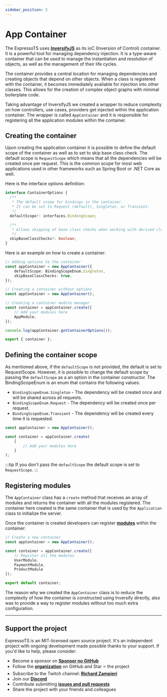 ```yaml
---
sidebar_position: 3
---
```


# App Container

The ExpressoTS uses **[InversifyJS](https://inversify.io/)** as its ioC (Inversion of Control) container. It is a powerful tool for managing dependency injection. It is a type-aware container that can be used to manage the instantiation and resolution of objects, as well as the management of their life cycles.

The container provides a central location for managing dependencies and creating objects that depend on other objects. When a class is registered with the container, it becomes immediately available for injection into other classes. This allows for the creation of complex object graphs with minimal boilerplate code.

Taking advantage of InversifyJS we created a wrapper to reduce complexity on how controllers, use cases, providers get injected within the application container. The wrapper is called `AppContainer` and it is responsible for registering all the application modules within the container.

## Creating the container

Upon creating the application container it is possible to define the default scope of the container as well as to set to skip base class check. The default scope is `RequestScope` which means that all the dependencies will be created once per request. This is the common scope for most web applications used in other frameworks such as Spring Boot or .NET Core as well.

Here is the interface options definition:

```typescript
interface ContainerOptions {
  /**
   * The default scope for bindings in the container.
   * It can be set to Request (default), Singleton, or Transient.
   */
  defaultScope?: interfaces.BindingScope;

  /**
   * Allows skipping of base class checks when working with derived classes.
   */
  skipBaseClassChecks?: boolean;
}
```

Here is an example on how to create a container:

```typescript
// Adding options to the container
const appContainer = new AppContainer({
    defaultScope: BindingScopeEnum.Singleton,
    skipBaseClassChecks: true,
});

// Creating a container without options
const appContainer = new AppContainer();

// Creating a container module manager
const container = appContainer.create([
    // Add your modules here
    AppModule,
]);

console.log(appContainer.getContainerOptions());

export { container };
```

## Defining the container scope

As mentioned above, if the `defaultScope` is not provided, the default is set to RequestScope. However, it is possible to change the default scope by passing the `defaultScope` as a an option in the container constructor. The BindingScopeEnum is an enum that contains the following values:

- `BindingScopeEnum.Singleton` - The dependency will be created once and will be shared across all requests.
- `BindingScopeEnum.Request` - The dependency will be created once per request.
- `BindingScopeEnum.Transient` - The dependency will be created every time it is requested.

```typescript
const appContainer = new AppContainer();

const container = appContainer.create(
    [
        // Add your modules here
    ]
);
```

:::tip
If you don't pass the `defaultScope` the default scope is set to `RequestScope`.
:::

## Registering modules

The `AppContainer` class has a `create` method that receives an array of modules and returns the container with all the modules registered. The container here created is the same container that is used by the `Application` class to initialize the server.

Once the container is created developers can register **[modules](./module.md)** within the container:

```typescript
// Create a new container
const appContainer = new AppContainer();

const container = appContainer.create([
    // Register all the modules
    UserModule,
    PaymentModule,
    ProductModule
]);

export default container;
```

The reason why we created the `AppContainer` class is to reduce the complexity of how the container is constructed using Inversify directly, also was to provide a way to register modules without too much extra configuration.

---

## Support the project

ExpressoTS is an MIT-licensed open source project. It's an independent project with ongoing development made possible thanks to your support. If you'd like to help, please consider:

- Become a sponsor on **[Sponsor no GitHub](https://github.com/sponsors/expressots)**
- Follow the **[organization](https://github.com/expressots)** on GitHub and Star ⭐ the project
- Subscribe to the Twitch channel: **[Richard Zampieri](https://www.twitch.tv/richardzampieri)**
- Join our **[Discord](https://discord.com/invite/PyPJfGK)**
- Contribute submitting **[issues and pull requests](https://github.com/expressots/expressots/issues/new/choose)**
- Share the project with your friends and colleagues
